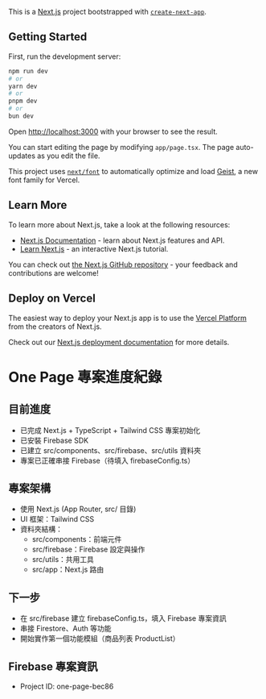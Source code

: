 This is a [Next.js](https://nextjs.org) project bootstrapped with [`create-next-app`](https://nextjs.org/docs/app/api-reference/cli/create-next-app).

## Getting Started

First, run the development server:

```bash
npm run dev
# or
yarn dev
# or
pnpm dev
# or
bun dev
```

Open [http://localhost:3000](http://localhost:3000) with your browser to see the result.

You can start editing the page by modifying `app/page.tsx`. The page auto-updates as you edit the file.

This project uses [`next/font`](https://nextjs.org/docs/app/building-your-application/optimizing/fonts) to automatically optimize and load [Geist](https://vercel.com/font), a new font family for Vercel.

## Learn More

To learn more about Next.js, take a look at the following resources:

- [Next.js Documentation](https://nextjs.org/docs) - learn about Next.js features and API.
- [Learn Next.js](https://nextjs.org/learn) - an interactive Next.js tutorial.

You can check out [the Next.js GitHub repository](https://github.com/vercel/next.js) - your feedback and contributions are welcome!

## Deploy on Vercel

The easiest way to deploy your Next.js app is to use the [Vercel Platform](https://vercel.com/new?utm_medium=default-template&filter=next.js&utm_source=create-next-app&utm_campaign=create-next-app-readme) from the creators of Next.js.

Check out our [Next.js deployment documentation](https://nextjs.org/docs/app/building-your-application/deploying) for more details.

# One Page 專案進度紀錄

## 目前進度
- 已完成 Next.js + TypeScript + Tailwind CSS 專案初始化
- 已安裝 Firebase SDK
- 已建立 src/components、src/firebase、src/utils 資料夾
- 專案已正確串接 Firebase（待填入 firebaseConfig.ts）

## 專案架構
- 使用 Next.js (App Router, src/ 目錄)
- UI 框架：Tailwind CSS
- 資料夾結構：
  - src/components：前端元件
  - src/firebase：Firebase 設定與操作
  - src/utils：共用工具
  - src/app：Next.js 路由

## 下一步
- 在 src/firebase 建立 firebaseConfig.ts，填入 Firebase 專案資訊
- 串接 Firestore、Auth 等功能
- 開始實作第一個功能模組（商品列表 ProductList）

## Firebase 專案資訊
- Project ID: one-page-bec86
